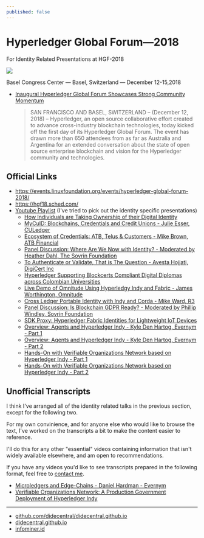 ```yaml
---
published: false
---
```


# Hyperledger Global Forum—2018

For Identity Related Presentations at HGF-2018

<img src="https://i.imgur.com/3WNoTB0.png"/>

Basel Congress Center — Basel, Switzerland — December 12-15,2018 

* [Inaugural Hyperledger Global Forum Showcases Strong Community Momentum](https://www.linuxfoundation.org/press-release/2018/12/inaugural-hyperledger-global-forum-showcases-strong-community-momentum/)
  >SAN FRANCISCO AND BASEL, SWITZERLAND – (December 12, 2018) – Hyperledger, an open source collaborative effort created to advance cross-industry blockchain technologies, today kicked off the first day of its Hyperledger Global Forum. The event has drawn more than 650 attendees from as far as Australia and Argentina for an extended conversation about the state of open source enterprise blockchain and vision for the Hyperledger community and technologies. 

## Official Links
* https://events.linuxfoundation.org/events/hyperledger-global-forum-2018/
* https://hgf18.sched.com/
* [Youtube Playlist](https://www.youtube.com/playlist?list=PL0MZ85B_96CGkWnEvdPy5sB4VRcH2XWuP) (I've tried to pick out the identity specific presentations)
  * [How Individuals are Taking Ownership of their Digital Identity](https://www.youtube.com/watch?v=SdrmA0YNSRw&list=PL0MZ85B_96CGkWnEvdPy5sB4VRcH2XWuP&index=4&t=0s)
  * [MyCuID: Blockchains, Credentials and Credit Unions - Julie Esser, CULedger](https://www.youtube.com/watch?v=PQHx_b59sXg&list=PL0MZ85B_96CGkWnEvdPy5sB4VRcH2XWuP&index=19)
  * [Ecosystem of Credentials: ATB, Telus & Customers - Mike Brown, ATB Financial](https://www.youtube.com/watch?v=QlFmAIPlpmc&list=PL0MZ85B_96CGkWnEvdPy5sB4VRcH2XWuP&index=8&t=0s)
  * [Panel Discussion: Where Are We Now with Identity? - Moderated by Heather Dahl, The Sovrin Foundation](https://www.youtube.com/watch?v=2tEuUbE21s0&list=PL0MZ85B_96CGkWnEvdPy5sB4VRcH2XWuP&index=26)
  * [To Authenticate or Validate, That is The Question - Avesta Hojjati, DigiCert Inc](https://www.youtube.com/watch?v=s4vN3D23dEM&list=PL0MZ85B_96CGkWnEvdPy5sB4VRcH2XWuP&index=30)
  * [Hyperledger Supporting Blockcerts Compliant Digital Diplomas across Colombian Universities](https://www.youtube.com/watch?v=r2BGzIsB4ww&list=PL0MZ85B_96CGkWnEvdPy5sB4VRcH2XWuP&index=24&t=0s)
  * [Live Demo of Omnitude Using Hyperledgy Indy and Fabric - James Worthington, Omnitude](https://www.youtube.com/watch?v=qXJfvFTgYg4&index=35&list=PL0MZ85B_96CGkWnEvdPy5sB4VRcH2XWuP)
  * [Cross Ledger Portable Identity with Indy and Corda - Mike Ward, R3](https://www.youtube.com/watch?v=KeHbYajhizc&list=PL0MZ85B_96CGkWnEvdPy5sB4VRcH2XWuP&index=38)
  * [Panel Discussion: Is Blockchain GDPR Ready? - Moderated by Phillip Windley, Sovrin Foundation](https://www.youtube.com/watch?v=SmV0KBpNpaQ&list=PL0MZ85B_96CGkWnEvdPy5sB4VRcH2XWuP&index=46)
  * [SDK Proxy: Hyperledger Fabric Identities for Lightweight IoT Devices](https://www.youtube.com/watch?v=AMwKr9Lt9d0&list=PL0MZ85B_96CGkWnEvdPy5sB4VRcH2XWuP&index=53)
  * [Overview: Agents and Hyperledger Indy - Kyle Den Hartog, Evernym - Part 1](https://www.youtube.com/watch?v=P_9N-Kt1nFs&list=PL0MZ85B_96CGkWnEvdPy5sB4VRcH2XWuP&index=104)
  * [Overview: Agents and Hyperledger Indy - Kyle Den Hartog, Evernym - Part 2](https://www.youtube.com/watch?v=ctwf02B722o&list=PL0MZ85B_96CGkWnEvdPy5sB4VRcH2XWuP&index=103)
  * [Hands-On with Verifiable Organizations Network based on Hyperledger Indy - Part 1](https://www.youtube.com/watch?v=R5TB-goL3_o&list=PL0MZ85B_96CGkWnEvdPy5sB4VRcH2XWuP&index=108)
  * [Hands-On with Verifiable Organizations Network based on Hyperledger Indy - Part 2](https://www.youtube.com/watch?v=j-lM2hNq1TI&list=PL0MZ85B_96CGkWnEvdPy5sB4VRcH2XWuP&index=107)
 
## Unofficial Transcripts

I think I've arranged all of the identity related talks in the previous section, except for the following two.

For my own convinience, and for anyone else who would like to browse the text, I've worked on the transcripts a bit to make the content easier to reference. 

I'll do this for any other "essential" videos containing information that isn't widely available elsewhere, and am open to recommendations. 

If you have any videos you'd like to see transcripts prepared in the following format, feel free to [contact me](https://infominer.id).

* [Microledgers and Edge-Chains - Daniel Hardman - Evernym](Microledgers-Edgechains-Hardman-HGF.md)
* [Verifiable Organizations Network: A Production Government Deployment of Hyperledger Indy](VerifiableOrganizationsNetwork-HGF.md)

---

* [github.com/didecentral/didecentral.github.io](https://github.com/didecentral/didecentral.github.io)
* [didecentral.github.io](https://decentralized-id.com)
* [infominer.id](https://infominer.id)
